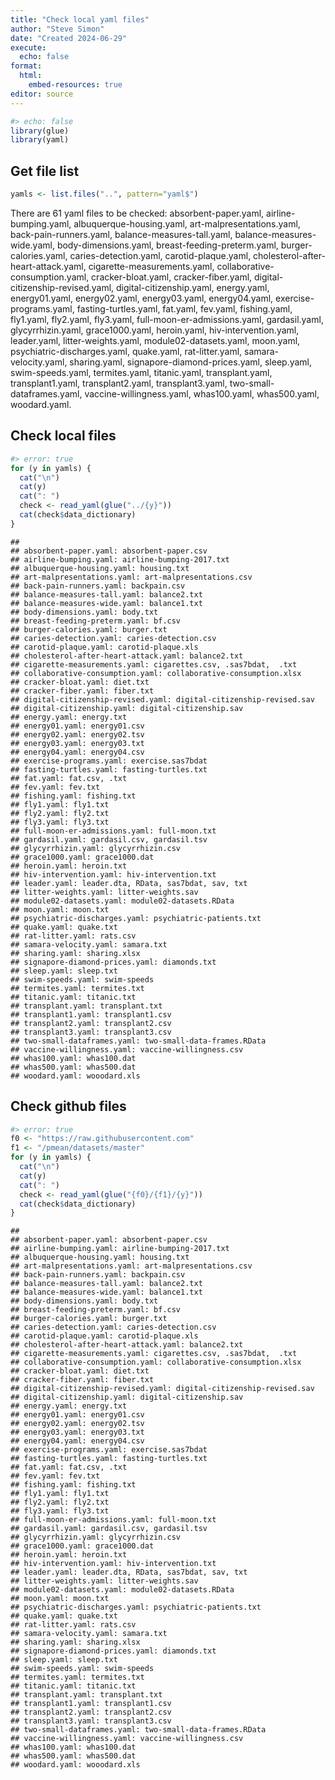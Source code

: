 ```yaml
---
title: "Check local yaml files"
author: "Steve Simon"
date: "Created 2024-06-29"
execute:
  echo: false
format:
  html:
    embed-resources: true
editor: source
---
```



```r
#> echo: false
library(glue)
library(yaml)
```

## Get file list


```r
yamls <- list.files("..", pattern="yaml$")
```

There are 61 yaml files to be checked: absorbent-paper.yaml, airline-bumping.yaml, albuquerque-housing.yaml, art-malpresentations.yaml, back-pain-runners.yaml, balance-measures-tall.yaml, balance-measures-wide.yaml, body-dimensions.yaml, breast-feeding-preterm.yaml, burger-calories.yaml, caries-detection.yaml, carotid-plaque.yaml, cholesterol-after-heart-attack.yaml, cigarette-measurements.yaml, collaborative-consumption.yaml, cracker-bloat.yaml, cracker-fiber.yaml, digital-citizenship-revised.yaml, digital-citizenship.yaml, energy.yaml, energy01.yaml, energy02.yaml, energy03.yaml, energy04.yaml, exercise-programs.yaml, fasting-turtles.yaml, fat.yaml, fev.yaml, fishing.yaml, fly1.yaml, fly2.yaml, fly3.yaml, full-moon-er-admissions.yaml, gardasil.yaml, glycyrrhizin.yaml, grace1000.yaml, heroin.yaml, hiv-intervention.yaml, leader.yaml, litter-weights.yaml, module02-datasets.yaml, moon.yaml, psychiatric-discharges.yaml, quake.yaml, rat-litter.yaml, samara-velocity.yaml, sharing.yaml, signapore-diamond-prices.yaml, sleep.yaml, swim-speeds.yaml, termites.yaml, titanic.yaml, transplant.yaml, transplant1.yaml, transplant2.yaml, transplant3.yaml, two-small-dataframes.yaml, vaccine-willingness.yaml, whas100.yaml, whas500.yaml, woodard.yaml.



## Check local files


```r
#> error: true
for (y in yamls) {
  cat("\n")
  cat(y)
  cat(": ")
  check <- read_yaml(glue("../{y}"))
  cat(check$data_dictionary)
}
```

```
## 
## absorbent-paper.yaml: absorbent-paper.csv
## airline-bumping.yaml: airline-bumping-2017.txt
## albuquerque-housing.yaml: housing.txt
## art-malpresentations.yaml: art-malpresentations.csv
## back-pain-runners.yaml: backpain.csv
## balance-measures-tall.yaml: balance2.txt
## balance-measures-wide.yaml: balance1.txt
## body-dimensions.yaml: body.txt
## breast-feeding-preterm.yaml: bf.csv
## burger-calories.yaml: burger.txt
## caries-detection.yaml: caries-detection.csv
## carotid-plaque.yaml: carotid-plaque.xls
## cholesterol-after-heart-attack.yaml: balance2.txt
## cigarette-measurements.yaml: cigarettes.csv, .sas7bdat,  .txt
## collaborative-consumption.yaml: collaborative-consumption.xlsx
## cracker-bloat.yaml: diet.txt
## cracker-fiber.yaml: fiber.txt
## digital-citizenship-revised.yaml: digital-citizenship-revised.sav
## digital-citizenship.yaml: digital-citizenship.sav
## energy.yaml: energy.txt
## energy01.yaml: energy01.csv
## energy02.yaml: energy02.tsv
## energy03.yaml: energy03.txt
## energy04.yaml: energy04.csv
## exercise-programs.yaml: exercise.sas7bdat
## fasting-turtles.yaml: fasting-turtles.txt
## fat.yaml: fat.csv, .txt
## fev.yaml: fev.txt
## fishing.yaml: fishing.txt
## fly1.yaml: fly1.txt
## fly2.yaml: fly2.txt
## fly3.yaml: fly3.txt
## full-moon-er-admissions.yaml: full-moon.txt
## gardasil.yaml: gardasil.csv, gardasil.tsv
## glycyrrhizin.yaml: glycyrrhizin.csv
## grace1000.yaml: grace1000.dat
## heroin.yaml: heroin.txt
## hiv-intervention.yaml: hiv-intervention.txt
## leader.yaml: leader.dta, RData, sas7bdat, sav, txt
## litter-weights.yaml: litter-weights.sav
## module02-datasets.yaml: module02-datasets.RData
## moon.yaml: moon.txt
## psychiatric-discharges.yaml: psychiatric-patients.txt
## quake.yaml: quake.txt
## rat-litter.yaml: rats.csv
## samara-velocity.yaml: samara.txt
## sharing.yaml: sharing.xlsx
## signapore-diamond-prices.yaml: diamonds.txt
## sleep.yaml: sleep.txt
## swim-speeds.yaml: swim-speeds
## termites.yaml: termites.txt
## titanic.yaml: titanic.txt
## transplant.yaml: transplant.txt
## transplant1.yaml: transplant1.csv
## transplant2.yaml: transplant2.csv
## transplant3.yaml: transplant3.csv
## two-small-dataframes.yaml: two-small-data-frames.RData
## vaccine-willingness.yaml: vaccine-willingness.csv
## whas100.yaml: whas100.dat
## whas500.yaml: whas500.dat
## woodard.yaml: wooodard.xls
```

## Check github files


```r
#> error: true
f0 <- "https://raw.githubusercontent.com"
f1 <- "/pmean/datasets/master"
for (y in yamls) {
  cat("\n")
  cat(y)
  cat(": ")
  check <- read_yaml(glue("{f0}/{f1}/{y}"))
  cat(check$data_dictionary)
}
```

```
## 
## absorbent-paper.yaml: absorbent-paper.csv
## airline-bumping.yaml: airline-bumping-2017.txt
## albuquerque-housing.yaml: housing.txt
## art-malpresentations.yaml: art-malpresentations.csv
## back-pain-runners.yaml: backpain.csv
## balance-measures-tall.yaml: balance2.txt
## balance-measures-wide.yaml: balance1.txt
## body-dimensions.yaml: body.txt
## breast-feeding-preterm.yaml: bf.csv
## burger-calories.yaml: burger.txt
## caries-detection.yaml: caries-detection.csv
## carotid-plaque.yaml: carotid-plaque.xls
## cholesterol-after-heart-attack.yaml: balance2.txt
## cigarette-measurements.yaml: cigarettes.csv, .sas7bdat,  .txt
## collaborative-consumption.yaml: collaborative-consumption.xlsx
## cracker-bloat.yaml: diet.txt
## cracker-fiber.yaml: fiber.txt
## digital-citizenship-revised.yaml: digital-citizenship-revised.sav
## digital-citizenship.yaml: digital-citizenship.sav
## energy.yaml: energy.txt
## energy01.yaml: energy01.csv
## energy02.yaml: energy02.tsv
## energy03.yaml: energy03.txt
## energy04.yaml: energy04.csv
## exercise-programs.yaml: exercise.sas7bdat
## fasting-turtles.yaml: fasting-turtles.txt
## fat.yaml: fat.csv, .txt
## fev.yaml: fev.txt
## fishing.yaml: fishing.txt
## fly1.yaml: fly1.txt
## fly2.yaml: fly2.txt
## fly3.yaml: fly3.txt
## full-moon-er-admissions.yaml: full-moon.txt
## gardasil.yaml: gardasil.csv, gardasil.tsv
## glycyrrhizin.yaml: glycyrrhizin.csv
## grace1000.yaml: grace1000.dat
## heroin.yaml: heroin.txt
## hiv-intervention.yaml: hiv-intervention.txt
## leader.yaml: leader.dta, RData, sas7bdat, sav, txt
## litter-weights.yaml: litter-weights.sav
## module02-datasets.yaml: module02-datasets.RData
## moon.yaml: moon.txt
## psychiatric-discharges.yaml: psychiatric-patients.txt
## quake.yaml: quake.txt
## rat-litter.yaml: rats.csv
## samara-velocity.yaml: samara.txt
## sharing.yaml: sharing.xlsx
## signapore-diamond-prices.yaml: diamonds.txt
## sleep.yaml: sleep.txt
## swim-speeds.yaml: swim-speeds
## termites.yaml: termites.txt
## titanic.yaml: titanic.txt
## transplant.yaml: transplant.txt
## transplant1.yaml: transplant1.csv
## transplant2.yaml: transplant2.csv
## transplant3.yaml: transplant3.csv
## two-small-dataframes.yaml: two-small-data-frames.RData
## vaccine-willingness.yaml: vaccine-willingness.csv
## whas100.yaml: whas100.dat
## whas500.yaml: whas500.dat
## woodard.yaml: wooodard.xls
```
